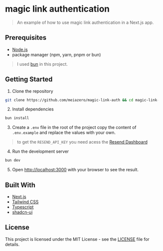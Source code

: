 # magic link authentication
> An example of how to use magic link authentication in a Next.js app.

## Prerequisites
- [Node.js](https://nodejs.org/en)
- package manager (npm, yarn, pnpm or bun)
> I used [bun](https://bun.sh) in this project.

## Getting Started
1. Clone the repository
```bash
git clone https://github.com/meiazero/magic-link-auth && cd magic-link-auth
```

2. Install dependencies
```bash
bun install
```

3. Create a `.env` file in the root of the project copy the content of `.env.example` and replace the values with your own.
> to get the `RESEND_API_KEY` you need acess the [Resend Dashboard](https://resend.com/api-keys)

4. Run the development server
```bash
bun dev
```

5. Open [http://localhost:3000](http://localhost:3000) with your browser to see the result.

## Built With
- [Next.js](https://nextjs.org)
- [Tailwind CSS](https://tailwindcss.com)
- [Typescript](https://www.typescriptlang.org)
- [shadcn-ui](https://ui.shadcn.com)

## License
This project is licensed under the MIT License - see the [LICENSE](LICENSE) file for details.
